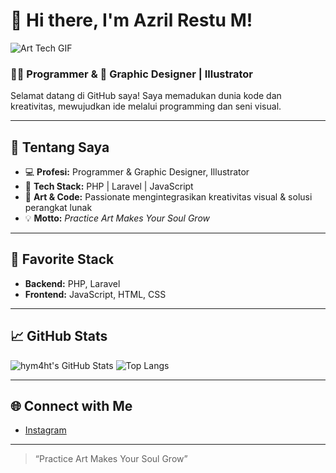 # 👋 Hi there, I'm Azril Restu M!

![Art Tech GIF](https://media.giphy.com/media/26ufnwz3wDUli7GU0/giphy.gif)

### 👨‍💻 Programmer & 🎨 Graphic Designer | Illustrator

Selamat datang di GitHub saya! Saya memadukan dunia kode dan kreativitas, mewujudkan ide melalui programming dan seni visual.

---

## 🚀 Tentang Saya

- 💻 **Profesi:** Programmer & Graphic Designer, Illustrator
- 🧰 **Tech Stack:** PHP | Laravel | JavaScript
- 🎨 **Art & Code:** Passionate mengintegrasikan kreativitas visual & solusi perangkat lunak
- 💡 **Motto:** _Practice Art Makes Your Soul Grow_

---

## 📌 Favorite Stack

- **Backend:** PHP, Laravel
- **Frontend:** JavaScript, HTML, CSS

---

## 📈 GitHub Stats

![hym4ht's GitHub Stats](https://github-readme-stats.vercel.app/api?username=hym4ht&show_icons=true&theme=radical)
![Top Langs](https://github-readme-stats.vercel.app/api/top-langs/?username=hym4ht&layout=compact&theme=radical)

---

## 🌐 Connect with Me

- [Instagram](https://instagram.com/your_instagram_handle)

---

> “Practice Art Makes Your Soul Grow”